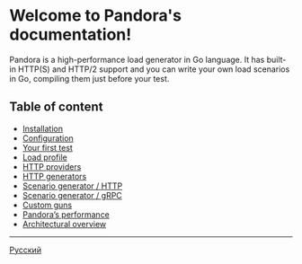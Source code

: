 # Welcome to Pandora's documentation!

Pandora is a high-performance load generator in Go language. It has built-in HTTP(S) and HTTP/2 support and you can
write your own load scenarios in Go, compiling them just before your test.

## Table of content

- [Installation](eng/install.md)
- [Configuration](eng/config.md)
- [Your first test](eng/tuturial.md)
- [Load profile](eng/load-profile.md)
- [HTTP providers](eng/providers.md)
- [HTTP generators](eng/http-generator.md)
- [Scenario generator / HTTP](eng/scenario-http-generator.md)
- [Scenario generator / gRPC](eng/scenario-grpc-generator.md)
- [Custom guns](eng/custom.md)
- [Pandora’s performance](eng/performance.md)
- [Architectural overview](eng/architecture.md)

---

[Русский](rus/index.md)
